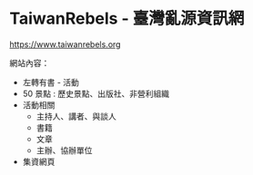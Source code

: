 # TaiwanRebels - 臺灣亂源資訊網

https://www.taiwanrebels.org

網站內容：

-   左轉有書 - 活動
-   50 景點 : 歷史景點、出版社、非營利組織
-   活動相關
    -   主持人、講者、與談人
    -   書籍
    -   文章
    -   主辦、協辦單位
-   集資網頁
